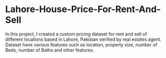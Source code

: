 # Lahore-House-Price-For-Rent-And-Sell
In this project, I created a custom pricing dataset for rent and sell of different locations based in Lahore, Pakistan verified by real estates agent. Dataset have various features such as location, property size, number of Beds, number of Baths and other features. 
